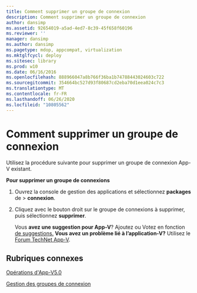```yaml
---
title: Comment supprimer un groupe de connexion
description: Comment supprimer un groupe de connexion
author: dansimp
ms.assetid: 92654019-a5ad-4ed7-8c39-45f658f60196
ms.reviewer: ''
manager: dansimp
ms.author: dansimp
ms.pagetype: mdop, appcompat, virtualization
ms.mktglfcycl: deploy
ms.sitesec: library
ms.prod: w10
ms.date: 06/16/2016
ms.openlocfilehash: 888966047a8b766f36ba1b74788443024603c722
ms.sourcegitcommit: 354664bc527d93f80687cd2eba70d1eea024c7c3
ms.translationtype: MT
ms.contentlocale: fr-FR
ms.lasthandoff: 06/26/2020
ms.locfileid: "10805562"
---
```

# Comment supprimer un groupe de connexion


Utilisez la procédure suivante pour supprimer un groupe de connexion App-V existant.

**Pour supprimer un groupe de connexions**

1.  Ouvrez la console de gestion des applications et sélectionnez **packages** de &gt; **connexion**.

2.  Cliquez avec le bouton droit sur le groupe de connexions à supprimer, puis sélectionnez **supprimer**.

    Vous **avez une suggestion pour App-V**? Ajoutez ou Votez en fonction [de suggestions.](http://appv.uservoice.com/forums/280448-microsoft-application-virtualization) **Vous avez un problème lié à l’application-V?** Utilisez le [Forum TechNet App-V](https://social.technet.microsoft.com/Forums/home?forum=mdopappv).

## Rubriques connexes


[Opérations d'App-V5.0](operations-for-app-v-50.md)

[Gestion des groupes de connexion](managing-connection-groups.md)

 

 





